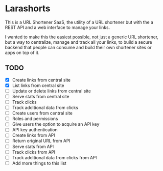 # Larashorts

This is a URL Shortener SaaS, the utility of a URL shortener but with the a REST API and a web interface to manage your links.

I wanted to make this the easiest possible, not just a generic URL shortener, but a way to centralize, manage and track all your links, to build a secure backend that people can consume and build their own shortener sites or apps on top of it.

## TODO

- [x] Create links from central site
- [x] List links from central site
- [ ] Update or delete links from central site
- [ ] Serve stats from central site
- [ ] Track clicks
- [ ] Track additional data from clicks
- [ ] Create users from central site
- [ ] Roles and permissions
- [ ] Give users the option to acquire an API key
- [ ] API key authentication
- [ ] Create links from API
- [ ] Return original URL from API
- [ ] Serve stats from API
- [ ] Track clicks from API
- [ ] Track additional data from clicks from API
- [ ] Add more things to this list
